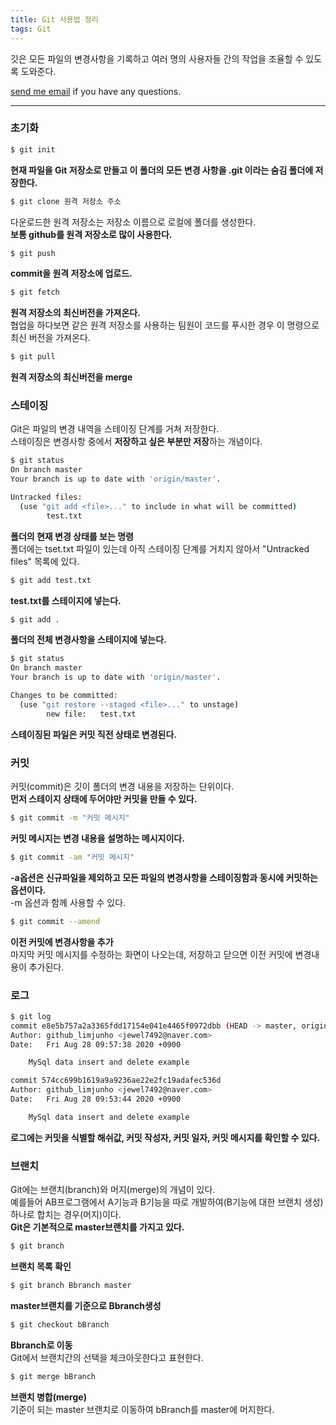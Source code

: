 ```yaml
---
title: Git 사용법 정리
tags: Git
---
```


깃은 모든 파일의 변경사항을 기록하고 여러 명의 사용자들 간의 작업을 조율할 수 있도록 도와준다.  

[send me email](mailto:jewel7492@gmail.com) if you have any questions.

<!--more-->

---

### 초기화  

```bash
$ git init
```
**현재 파일을 Git 저장소로 만들고 이 폴더의 모든 변경 사항을 .git 이라는 숨김 폴더에 저장한다.**  

```bash
$ git clone 원격 저장소 주소
```
다운로드한 원격 저장소는 저장소 이름으로 로컬에 폴더를 생성한다.  
**보통 github를 원격 저장소로 많이 사용한다.**  

```bash
$ git push
```
**commit을 원격 저장소에 업로드.**  

```bash
$ git fetch
```
**원격 저장소의 최신버전을 가져온다.**  
협업을 하다보면 같은 원격 저장소를 사용하는 팀원이 코드를 푸시한 경우 이 명령으로 최신 버전을 가져온다.  

```bash
$ git pull
```
**원격 저장소의 최신버전을 merge**


### 스테이징  

Git은 파일의 변경 내역을 스테이징 단계를 거쳐 저장한다.  
스테이징은 변경사항 중에서 **저장하고 싶은 부분만 저장**하는 개념이다.  

```bash
$ git status
On branch master
Your branch is up to date with 'origin/master'.

Untracked files:
  (use "git add <file>..." to include in what will be committed)
        test.txt
```
**폴더의 현재 변경 상태를 보는 명령**  
폴더에는 tset.txt 파일이 있는데 아직 스테이징 단계를 거치지 않아서 "Untracked files" 목록에 있다.  

```bash
$ git add test.txt
```
**test.txt를 스테이지에 넣는다.**  

```bash
$ git add .
```
**폴더의 전체 변경사항을 스테이지에 넣는다.**  

```bash
$ git status
On branch master
Your branch is up to date with 'origin/master'.

Changes to be committed:
  (use "git restore --staged <file>..." to unstage)
        new file:   test.txt
```
**스테이징된 파일은 커밋 직전 상태로 변경된다.**  

### 커밋  

커밋(commit)은 깃이 폴더의 변경 내용을 저장하는 단위이다.  
**먼저 스테이지 상태에 두어야만 커밋을 만들 수 있다.**  

```bash
$ git commit -m "커밋 메시지"
```
**커밋 메시지는 변경 내용을 설명하는 메시지이다.**  

```bash
$ git commit -am "커밋 메시지"
```
**-a옵션은 신규파일을 제외하고 모든 파일의 변경사항을 스테이징함과 동시에 커밋하는 옵션이다.**  
-m 옵션과 함께 사용할 수 있다.  

```bash
$ git commit --amend
```
**이전 커밋에 변경사항을 추가**  
마지막 커밋 메시지를 수정하는 화면이 나오는데, 저장하고 닫으면 이전 커밋에 변경내용이 추가된다.  

### 로그  

```bash
$ git log
commit e8e5b757a2a3365fdd17154e041e4465f0972dbb (HEAD -> master, origin/master, origin/HEAD)
Author: github_limjunho <jewel7492@naver.com>
Date:   Fri Aug 28 09:57:38 2020 +0900

    MySql data insert and delete example

commit 574cc699b1619a9a9236ae22e2fc19adafec536d
Author: github_limjunho <jewel7492@naver.com>
Date:   Fri Aug 28 09:53:44 2020 +0900

    MySql data insert and delete example
```
**로그에는 커밋을 식별할 해쉬값, 커밋 작성자, 커밋 일자, 커밋 메시지를 확인할 수 있다.**  

### 브랜치  

Git에는 브랜치(branch)와 머지(merge)의 개념이 있다.  
예를들어 AB프로그램에서 A기능과 B기능을 따로 개발하여(B기능에 대한 브랜치 생성) 하나로 합치는 경우(머지)이다.  
**Git은 기본적으로 master브랜치를 가지고 있다.**  

```bash
$ git branch
```
**브랜치 목록 확인**  

```bash
$ git branch Bbranch master
```
**master브랜치를 기준으로 Bbranch생성**  

```bash
$ git checkout bBranch
```
**Bbranch로 이동**  
Git에서 브랜치간의 선택을 체크아웃한다고 표현한다.  

```bash
$ git merge bBranch
```
**브랜치 병합(merge)**  
기준이 되는 master 브랜치로 이동하여 bBranch를 master에 머지한다.  